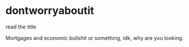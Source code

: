 # dontworryaboutit
read the title


Mortgages and economic bullshit or something, idk, why are you looking. 
